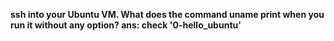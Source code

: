 **ssh into your Ubuntu VM. What does the command uname print when you run it without any option? ans: check '0-hello_ubuntu'**